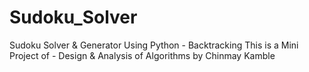 # Sudoku_Solver
Sudoku Solver &amp; Generator Using Python - Backtracking
This is a Mini Project of - Design &amp; Analysis of Algorithms by Chinmay Kamble
